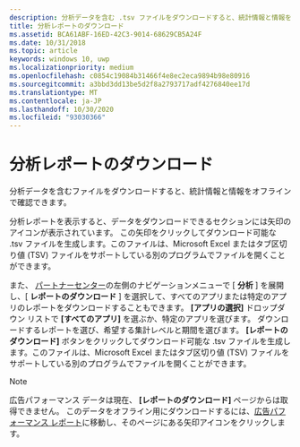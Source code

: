 ```yaml
---
description: 分析データを含む .tsv ファイルをダウンロードすると、統計情報と情報をオフラインで確認できます。
title: 分析レポートのダウンロード
ms.assetid: BCA61ABF-16ED-42C3-9014-68629CB5A24F
ms.date: 10/31/2018
ms.topic: article
keywords: windows 10, uwp
ms.localizationpriority: medium
ms.openlocfilehash: c0854c19084b31466f4e8ec2eca9894b98e80916
ms.sourcegitcommit: a3bbd3dd13be5d2f8a2793717adf4276840ee17d
ms.translationtype: MT
ms.contentlocale: ja-JP
ms.lasthandoff: 10/30/2020
ms.locfileid: "93030366"
---
```

# <a name="download-analytics-reports"></a>分析レポートのダウンロード


分析データを含むファイルをダウンロードすると、統計情報と情報をオフラインで確認できます。

分析レポートを表示すると、データをダウンロードできるセクションには矢印のアイコンが表示されています。 この矢印をクリックしてダウンロード可能な .tsv ファイルを生成します。このファイルは、Microsoft Excel またはタブ区切り値 (TSV) ファイルをサポートしている別のプログラムでファイルを開くことができます。

また、 [パートナーセンター](https://partner.microsoft.com/dashboard)の左側のナビゲーションメニューで [ **分析** ] を展開し、[ **レポートのダウンロード** ] を選択して、すべてのアプリまたは特定のアプリのレポートをダウンロードすることもできます。 **[アプリの選択]** ドロップダウン リストで **[すべてのアプリ]** を選ぶか、特定のアプリを選びます。 ダウンロードするレポートを選び、希望する集計レベルと期間を選びます。 **[レポートのダウンロード]** ボタンをクリックしてダウンロード可能な .tsv ファイルを生成します。このファイルは、Microsoft Excel またはタブ区切り値 (TSV) ファイルをサポートしている別のプログラムでファイルを開くことができます。

> [!NOTE]
> 広告パフォーマンス データは現在、 **[レポートのダウンロード]** ページからは取得できません。 このデータをオフライン用にダウンロードするには、[広告パフォーマンス レポート](advertising-performance-report.md)に移動し、そのページにある矢印アイコンをクリックします。 
